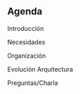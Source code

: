 ##  Agenda

 Introducción

 Necesidades
 
 Organización
 
 Evolución Arquitectura
 
 Preguntas/Charla